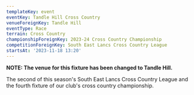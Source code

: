 ```yaml
---
templateKey: event
eventKey: Tandle Hill Cross Country
venueForeignKey: Tandle Hill
eventType: Race
terrain: Cross Country
championshipForeignKey: 2023-24 Cross Country Championship
competitionForeignKey: South East Lancs Cross Country League
startsAt: '2023-11-18 13:20'
---
```

**NOTE: The venue for this fixture has been changed to Tandle Hill.**

The second of this season's South East Lancs Cross Country League and
the fourth fixture of our club's cross country championship. 

